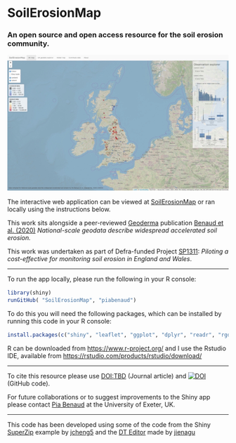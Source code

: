 # SoilErosionMap
### An open source and open access resource for the soil erosion community.

![alt text][map]

The interactive web application can be viewed at [SoilErosionMap] or ran locally using the instructions below.

This work sits alongside a peer-reviewed [Geoderma] publication [Benaud et al. (2020)] *National-scale geodata describe widespread accelerated soil erosion.* 

This work was undertaken as part of Defra-funded Project [SP1311]: *Piloting a cost-effective for monitoring soil erosion in England and Wales*.


---

To run the app locally, please run the following in your R console: 
```R
library(shiny)
runGitHub( "SoilErosionMap", "piabenaud")
```
To do this you will need the following packages, which can be installed by running this code in your R console:
 ```R
 install.packages(c("shiny", "leaflet", "ggplot", "dplyr", "readr", "rgdal", "scales", "lubridate", "DT", "htmltools"))
 ```
 R can be downloaded from <https://www.r-project.org/> and I use the Rstudio IDE, available from <https://rstudio.com/products/rstudio/download/>
 
---

To cite this resource please use <DOI:TBD> (Journal article) and [![DOI](https://zenodo.org/badge/DOI/10.5281/zenodo.3736497.svg)](https://doi.org/10.5281/zenodo.3736497) (GitHub code). 

For future collaborations or to suggest improvements to the Shiny app please contact [Pia Benaud] at the University of Exeter, UK. 

--- 

This code has been developed using some of the code from the Shiny [SuperZip] example by [jcheng5] and the [DT Editor] made by [jienagu]


[map]: UK-MAP.jpg
[SoilErosionMap]: https://piabenaud.shinyapps.io/SoilErosionMap
[Geoderma]: https://www.journals.elsevier.com/geoderma
[Benaud et al. (2020)]: https://doi.org/10.1016/j.geoderma.2020.114378
[Pia Benaud]: http://geography.exeter.ac.uk/staff/index.php?web_id=Pia_Benaud
[Superzip]: https://github.com/rstudio/shiny-examples/tree/master/063-superzip-example
[jcheng5]: https://github.com/jcheng5
[SP1311]: http://randd.defra.gov.uk/Default.aspx?Module=More&Location=None&ProjectID=18369
[DT Editor]: https://github.com/jienagu/DT-Editor
[jienagu]: https://github.com/jienagu